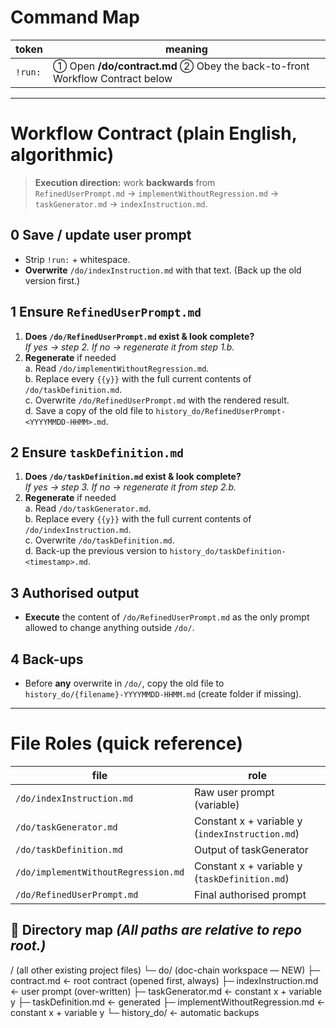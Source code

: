 <!-- DO-ROOT -->

# Command Map
| token   | meaning |
|---------|---------|
| `!run:` | ① Open **/do/contract.md** ② Obey the back-to-front Workflow Contract below |

---

# Workflow Contract (plain English, algorithmic)

> **Execution direction:** work **backwards** from  
> `RefinedUserPrompt.md` → `implementWithoutRegression.md` → `taskGenerator.md` → `indexInstruction.md`.

## 0 Save / update user prompt
* Strip `!run:` + whitespace.  
* **Overwrite** `/do/indexInstruction.md` with that text. (Back up the old version first.)

## 1 Ensure `RefinedUserPrompt.md`
1. **Does `/do/RefinedUserPrompt.md` exist & look complete?**  
   *If yes → step 2.  If no → regenerate it from step 1.b.*
2. **Regenerate** if needed  
   a. Read `/do/implementWithoutRegression.md`.  
   b. Replace every `{{y}}` with the full current contents of `/do/taskDefinition.md`.  
   c. Overwrite `/do/RefinedUserPrompt.md` with the rendered result.  
   d. Save a copy of the old file to `history_do/RefinedUserPrompt-<YYYYMMDD-HHMM>.md`.

## 2 Ensure `taskDefinition.md`
1. **Does `/do/taskDefinition.md` exist & look complete?**  
   *If yes → step 3.  If no → regenerate it from step 2.b.*
2. **Regenerate** if needed  
   a. Read `/do/taskGenerator.md`.  
   b. Replace every `{{y}}` with the full current contents of `/do/indexInstruction.md`.  
   c. Overwrite `/do/taskDefinition.md`.  
   d. Back-up the previous version to `history_do/taskDefinition-<timestamp>.md`.

## 3 Authorised output
* **Execute** the content of `/do/RefinedUserPrompt.md` as the only prompt allowed to change anything outside `/do/`.

## 4 Back-ups
* Before **any** overwrite in `/do/`, copy the old file to  
  `history_do/{filename}-YYYYMMDD-HHMM.md` (create folder if missing).

---

# File Roles (quick reference)

| file                                   | role |
|----------------------------------------|------|
| `/do/indexInstruction.md`              | Raw user prompt (variable) |
| `/do/taskGenerator.md`                 | Constant x + variable y (`indexInstruction.md`) |
| `/do/taskDefinition.md`                | Output of taskGenerator |
| `/do/implementWithoutRegression.md`    | Constant x + variable y (`taskDefinition.md`) |
| `/do/RefinedUserPrompt.md`             | Final authorised prompt |


## 📂 Directory map *(All paths are relative to repo root.)*

/                             (all other existing project files)
└─ do/                        (doc-chain workspace — NEW)
   ├─ contract.md             ← root contract (opened first, always)
   ├─ indexInstruction.md     ← user prompt (over-written)
   ├─ taskGenerator.md        ← constant x + variable y
   ├─ taskDefinition.md       ← generated
   ├─ implementWithoutRegression.md  ← constant x + variable y
   └─ history_do/             ← automatic backups
